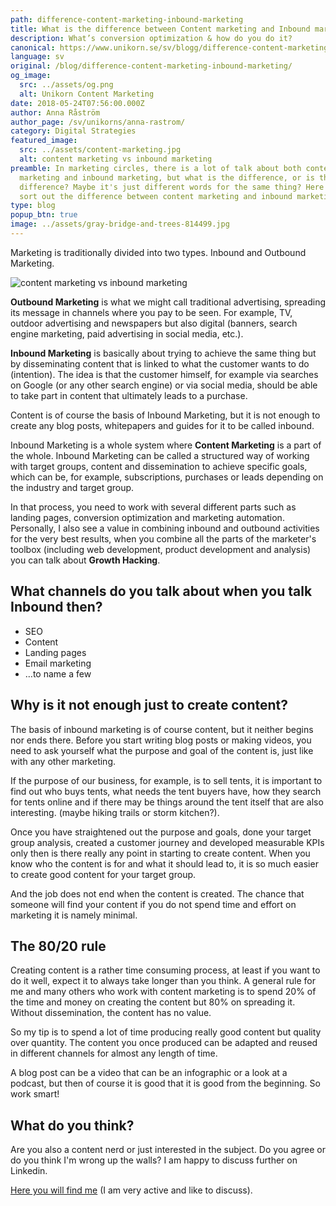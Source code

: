 ```yaml
---
path: difference-content-marketing-inbound-marketing
title: What is the difference between Content marketing and Inbound marketing?
description: What’s conversion optimization & how do you do it?
canonical: https://www.unikorn.se/sv/blogg/difference-content-marketing-inbound-marketing/
language: sv
original: /blog/difference-content-marketing-inbound-marketing/
og_image:
  src: ../assets/og.png
  alt: Unikorn Content Marketing
date: 2018-05-24T07:56:00.000Z
author: Anna Råström
author_page: /sv/unikorns/anna-rastrom/
category: Digital Strategies
featured_image:
  src: ../assets/content-marketing.jpg
  alt: content marketing vs inbound marketing
preamble: In marketing circles, there is a lot of talk about both content
  marketing and inbound marketing, but what is the difference, or is there a
  difference? Maybe it's just different words for the same thing? Here I try to
  sort out the difference between content marketing and inbound marketing.
type: blog
popup_btn: true
image: ../assets/gray-bridge-and-trees-814499.jpg
---
```

Marketing is traditionally divided into two types. Inbound and Outbound Marketing.

![content marketing vs inbound marketing](../assets/content-marketing.jpg)

**Outbound Marketing** is what we might call traditional advertising, spreading its message in channels where you pay to be seen. For example, TV, outdoor advertising and newspapers but also digital (banners, search engine marketing, paid advertising in social media, etc.).

**Inbound Marketing** is basically about trying to achieve the same thing but by disseminating content that is linked to what the customer wants to do (intention). The idea is that the customer himself, for example via searches on Google (or any other search engine) or via social media, should be able to take part in content that ultimately leads to a purchase.

Content is of course the basis of Inbound Marketing, but it is not enough to create any blog posts, whitepapers and guides for it to be called inbound.

Inbound Marketing is a whole system where **Content Marketing** is a part of the whole. Inbound Marketing can be called a structured way of working with target groups, content and dissemination to achieve specific goals, which can be, for example, subscriptions, purchases or leads depending on the industry and target group.

In that process, you need to work with several different parts such as landing pages, conversion optimization and marketing automation. Personally, I also see a value in combining inbound and outbound activities for the very best results, when you combine all the parts of the marketer's toolbox (including web development, product development and analysis) you can talk about **Growth Hacking**.

## What channels do you talk about when you talk Inbound then?

* SEO
* Content
* Landing pages
* Email marketing
* …to name a few

## Why is it not enough just to create content?

The basis of inbound marketing is of course content, but it neither begins nor ends there. Before you start writing blog posts or making videos, you need to ask yourself what the purpose and goal of the content is, just like with any other marketing.

If the purpose of our business, for example, is to sell tents, it is important to find out who buys tents, what needs the tent buyers have, how they search for tents online and if there may be things around the tent itself that are also interesting. (maybe hiking trails or storm kitchen?).

Once you have straightened out the purpose and goals, done your target group analysis, created a customer journey and developed measurable KPIs only then is there really any point in starting to create content. When you know who the content is for and what it should lead to, it is so much easier to create good content for your target group.

And the job does not end when the content is created. The chance that someone will find your content if you do not spend time and effort on marketing it is namely minimal.

## The 80/20 rule

Creating content is a rather time consuming process, at least if you want to do it well, expect it to always take longer than you think. A general rule for me and many others who work with content marketing is to spend 20% of the time and money on creating the content but 80% on spreading it. Without dissemination, the content has no value.

So my tip is to spend a lot of time producing really good content but quality over quantity. The content you once produced can be adapted and reused in different channels for almost any length of time.

A blog post can be a video that can be an infographic or a look at a podcast, but then of course it is good that it is good from the beginning. So work smart!

## What do you think?

Are you also a content nerd or just interested in the subject. Do you agree or do you think I'm wrong up the walls? I am happy to discuss further on Linkedin.

[Here you will find me](https://www.linkedin.com/in/annarastrom/) (I am very active and like to discuss).